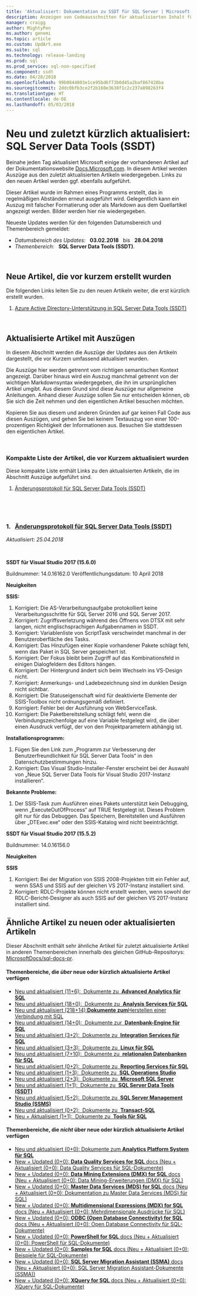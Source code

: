 ```yaml
---
title: 'Aktualisiert: Dokumentation zu SSDT für SQL Server | Microsoft-Dokumentation'
description: Anzeigen von Codeausschnitten für aktualisierten Inhalt für kürzliche Änderungen in der Dokumentation zu SQL Server Data Tools (SSDT) für Microsoft SQL Server
manager: craigg
author: MightyPen
ms.author: genemi
ms.topic: article
ms.custom: UpdArt.exe
ms.suite: sql
ms.technology: release-landing
ms.prod: sql
ms.prod_service: sql-non-specified
ms.component: ssdt
ms.date: 04/28/2018
ms.openlocfilehash: 99b0844803e1ce95bd6f73b0d45a2baf867428ba
ms.sourcegitcommit: 2ddc0bfb3ce2f2b160e3638f1c2c237a898263f4
ms.translationtype: HT
ms.contentlocale: de-DE
ms.lasthandoff: 05/03/2018
---
```

# <a name="new-and-recently-updated-sql-server-data-tools-ssdt"></a>Neu und zuletzt kürzlich aktualisiert: SQL Server Data Tools (SSDT)



Beinahe jeden Tag aktualisiert Microsoft einige der vorhandenen Artikel auf der Dokumentationswebsite [Docs.Microsoft.com](http://docs.microsoft.com/). In diesem Artikel werden Auszüge aus den zuletzt aktualisierten Artikeln wiedergegeben. Links zu den neuen Artikel werden ggf. ebenfalls aufgeführt.

Dieser Artikel wurde im Rahmen eines Programms erstellt, das in regelmäßigen Abständen erneut ausgeführt wird. Gelegentlich kann ein Auszug mit falscher Formatierung oder als Markdown aus dem Quellartikel angezeigt werden. Bilder werden hier nie wiedergegeben.

Neueste Updates werden für den folgenden Datumsbereich und Themenbereich gemeldet:



- *Datumsbereich des Updates:* &nbsp; **03.02.2018** &nbsp; bis &nbsp; **28.04.2018**
- *Themenbereich:* &nbsp; **SQL Server Data Tools (SSDT)**.




&nbsp;

## <a name="new-articles-created-recently"></a>Neue Artikel, die vor kurzem erstellt wurden

Die folgenden Links leiten Sie zu den neuen Artikeln weiter, die erst kürzlich erstellt wurden.


1. [Azure Active Directory-Unterstützung in SQL Server Data Tools (SSDT)](azure-active-directory.md)



&nbsp;

## <a name="updated-articles-with-excerpts"></a>Aktualisierte Artikel mit Auszügen

In diesem Abschnitt werden die Auszüge der Updates aus den Artikeln dargestellt, die vor Kurzem umfassend aktualisiert wurden.

Die Auszüge hier werden getrennt vom richtigen semantischen Kontext angezeigt. Darüber hinaus wird ein Auszug manchmal getrennt von der wichtigen Markdownsyntax wiedergegeben, die ihn im ursprünglichen Artikel umgibt. Aus diesem Grund sind diese Auszüge nur allgemeine Anleitungen. Anhand dieser Auszüge sollen Sie nur entscheiden können, ob Sie sich die Zeit nehmen und den eigentlichen Artikel besuchen möchten.

Kopieren Sie aus diesem und anderen Gründen auf gar keinen Fall Code aus diesen Auszügen, und gehen Sie bei keinem Textauszug von einer 100-prozentigen Richtigkeit der Informationen aus. Besuchen Sie stattdessen den eigentlichen Artikel.





&nbsp;

<a name="compactupdatedlist"/>

### <a name="compact-list-of-articles-updated-recently"></a>Kompakte Liste der Artikel, die vor Kurzem aktualisiert wurden

Diese kompakte Liste enthält Links zu den aktualisierten Artikeln, die im Abschnitt Auszüge aufgeführt sind.

1. [Änderungsprotokoll für SQL Server Data Tools (SSDT)](#TitleNum_1)




&nbsp;

&nbsp;

<a name="TitleNum_1"/>

### <a name="1-nbsp-changelog-for-sql-server-data-tools-ssdtchangelog-for-sql-server-data-tools-ssdtmd"></a>1. &nbsp; [Änderungsprotokoll für SQL Server Data Tools (SSDT)](changelog-for-sql-server-data-tools-ssdt.md)

*Aktualisiert: 25.04.2018* &nbsp; &nbsp; &nbsp; &nbsp; &nbsp; 

<!-- Source markdown line 29.  ms.author= "sstein".  -->

&nbsp;


<!-- git diff --ignore-all-space --unified=0 de18314845cffa197b3fd2ed868f2c330760bedb 5487de1ed57c16a6517a3a8849f412c208f1889f  (PR=5676  ,  Filename=changelog-for-sql-server-data-tools-ssdt.md  ,  Dirpath=docs\ssdt\  ,  MergeCommitSha40=a85a46312acf8b5a59a8a900310cf088369c4150) -->





**SSDT für Visual Studio 2017 (15.6.0)**

Buildnummer: 14.0.16162.0 Veröffentlichungsdatum: 10 April 2018

**Neuigkeiten**


**SSIS:**

1.  Korrigiert: Die AS-Verarbeitungsaufgabe protokolliert keine Verarbeitungsschritte für SQL Server 2016 und SQL Server 2017.
2.  Korrigiert: Zugriffsverletzung während des Öffnens von DTSX mit sehr langen, nicht englischsprachigen Aufgabennamen in SSDT.
3.  Korrigiert: Variablenliste von ScriptTask verschwindet manchmal in der Benutzeroberfläche des Tasks.
4.  Korrigiert: Das Hinzufügen einer Kopie vorhandener Pakete schlägt fehl, wenn das Paket in SQL Server gespeichert ist.
5.  Korrigiert: Der Fokus bleibt beim Zugriff auf das Kombinationsfeld in einigen Dialogfeldern des Editors hängen.
6.  Korrigiert: Der Hintergrund ändert sich beim Wechseln ins VS-Design nicht.
7.  Korrigiert: Anmerkungs- und Ladebezeichnung sind im dunklen Design nicht sichtbar.
8.  Korrigiert: Die Statuseigenschaft wird für deaktivierte Elemente der SSIS-Toolbox nicht ordnungsgemäß definiert.
9.  Korrigiert: Fehler bei der Ausführung von WebServiceTask.
10. Korrigiert: Die Paketbereitstellung schlägt fehl, wenn die Verbindungszeichenfolge auf eine Variable festgelegt wird, die über einen Ausdruck verfügt, der von den Projektparametern abhängig ist.

**Installationsprogramm:**

1.  Fügen Sie den Link zum „Programm zur Verbesserung der Benutzerfreundlichkeit für SQL Server Data Tools“ in den Datenschutzbestimmungen hinzu.
2.  Korrigiert: Das Visual Studio-Installer-Fenster erscheint bei der Auswahl von „Neue SQL Server Data Tools für Visual Studio 2017-Instanz installieren“.

**Bekannte Probleme:**

1.  Der SSIS-Task zum Ausführen eines Pakets unterstützt kein Debugging, wenn „ExecuteOutOfProcess“ auf TRUE festgelegt ist. Dieses Problem gilt nur für das Debuggen. Das Speichern, Bereitstellen und Ausführen über „DTExec.exe“ oder den SSIS-Katalog wird nicht beeinträchtigt.



**SSDT für Visual Studio 2017 (15.5.2)**

Buildnummer: 14.0.16156.0

**Neuigkeiten**


**SSIS**
1.  Korrigiert: Bei der Migration von SSIS 2008-Projekten tritt ein Fehler auf, wenn SSAS und SSIS auf der gleichen VS 2017-Instanz installiert sind.
2.  Korrigiert: RDLC-Projekte können nicht erstellt werden, wenn sowohl der RDLC-Bericht-Designer als auch SSIS auf der gleichen VS 2017-Instanz installiert sind.







## <a name="similar-articles-about-new-or-updated-articles"></a>Ähnliche Artikel zu neuen oder aktualisierten Artikeln

Dieser Abschnitt enthält sehr ähnliche Artikel für zuletzt aktualisierte Artikel in anderen Themenbereichen innerhalb des gleichen GitHub-Repositorys: [MicrosoftDocs/sql-docs-pr](https://github.com/MicrosoftDocs/sql-docs/).



#### <a name="subject-areas-that-do-have-new-or-recently-updated-articles"></a>Themenbereiche, die *über* neue oder kürzlich aktualisierte Artikel verfügen

- [Neu und aktualisiert (11+6):&nbsp; Dokumente zu &nbsp;**Advanced Analytics für SQL**](../advanced-analytics/new-updated-advanced-analytics.md)
- [Neu und aktualisiert (18+0):&nbsp; Dokumente zu &nbsp;**Analysis Services für SQL**](../analysis-services/new-updated-analysis-services.md)
- [Neu und aktualisiert (218+14):**Dokumente zum**Herstellen einer Verbindung mit SQL](../connect/new-updated-connect.md)
- [Neu und aktualisiert (14+0):&nbsp; Dokumente zur &nbsp;**Datenbank-Engine für SQL**](../database-engine/new-updated-database-engine.md)
- [Neu und aktualisiert (3+2):&nbsp; Dokumente zu &nbsp;**Integration Services für SQL**](../integration-services/new-updated-integration-services.md)
- [Neu und aktualisiert (3+3):&nbsp; Dokumente zu &nbsp;**Linux für SQL**](../linux/new-updated-linux.md)
- [Neu und aktualisiert (7+10):&nbsp; Dokumente zu &nbsp;**relationalen Datenbanken für SQL**](../relational-databases/new-updated-relational-databases.md)
- [Neu und aktualisiert (0+2):&nbsp; Dokumente zu &nbsp;**Reporting Services für SQL**](../reporting-services/new-updated-reporting-services.md)
- [Neu und aktualisiert (1+3):&nbsp; Dokumente zu &nbsp;**SQL Operations Studio**](../sql-operations-studio/new-updated-sql-operations-studio.md)
- [Neu und aktualisiert (2+3):&nbsp; Dokumente zu &nbsp;**Microsoft SQL Server**](../sql-server/new-updated-sql-server.md)
- [Neu und aktualisiert (1+1):&nbsp; Dokumente zu &nbsp;**SQL Server Data Tools (SSDT)**](../ssdt/new-updated-ssdt.md)
- [Neu und aktualisiert (5+2):&nbsp; Dokumente zu &nbsp;**SQL Server Management Studio (SSMS)**](../ssms/new-updated-ssms.md)
- [Neu und aktualisiert (0+2):&nbsp; Dokumente zu &nbsp;**Transact-SQL**](../t-sql/new-updated-t-sql.md)
- [Neu + Aktualisiert (1+1):&nbsp; Dokumente zu &nbsp;**Tools für SQL**](../tools/new-updated-tools.md)



#### <a name="subject-areas-that-do-not-have-any-new-or-recently-updated-articles"></a>Themenbereiche, die *nicht* über neue oder kürzlich aktualisierte Artikel verfügen

- [Neu und aktualisiert (0+0): Dokumente zum **Analytics Platform System für SQL**](../analytics-platform-system/new-updated-analytics-platform-system.md)
- [New + Updated (0+0): **Data Quality Services for SQL** docs (Neu + Aktualisiert (0+0): Data Quality Services für SQL-Dokumente)](../data-quality-services/new-updated-data-quality-services.md)
- [New + Updated (0+0): **Data Mining Extensions (DMX) for SQL** docs (Neu + Aktualisiert (0+0): Data Mining-Erweiterungen (DMX) für SQL)](../dmx/new-updated-dmx.md)
- [New + Updated (0+0): **Master Data Services (MDS) for SQL** docs (Neu + Aktualisiert (0+0): Dokumentation zu Master Data Services (MDS) für SQL)](../master-data-services/new-updated-master-data-services.md)
- [New + Updated (0+0): **Multidimensional Expressions (MDX) for SQL** docs (Neu + Aktualisiert (0+0): Mehrdimensionale Ausdrücke für SQL)](../mdx/new-updated-mdx.md)
- [New + Updated (0+0): **ODBC (Open Database Connectivity) for SQL** docs (Neu + Aktualisiert (0+0): Open Database Connectivity für SQL-Dokumente)](../odbc/new-updated-odbc.md)
- [New + Updated (0+0): **PowerShell for SQL** docs (Neu + Aktualisiert (0+0): PowerShell für SQL-Dokumente)](../powershell/new-updated-powershell.md)
- [New + Updated (0+0): **Samples for SQL** docs (Neu + Aktualisiert (0+0): Beispiele für SQL-Dokumente)](../samples/new-updated-samples.md)
- [New + Updated (0+0): **SQL Server Migration Assistant (SSMA)** docs (Neu + Aktualisiert (0+0): SQL Server Migration Assistant-Dokumente (SSMA))](../ssma/new-updated-ssma.md)
- [New + Updated (0+0): **XQuery for SQL** docs (Neu + Aktualisiert (0+0): XQuery für SQL-Dokumente)](../xquery/new-updated-xquery.md)

